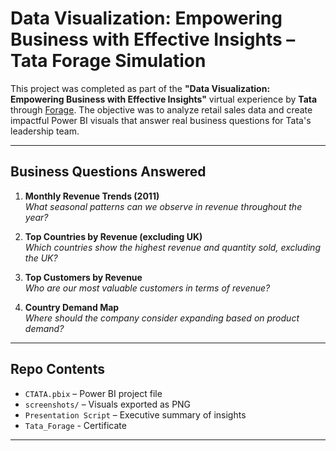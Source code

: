 # Data Visualization: Empowering Business with Effective Insights – Tata Forage Simulation

This project was completed as part of the **"Data Visualization: Empowering Business with Effective Insights"** virtual experience by **Tata** through [Forage](https://www.theforage.com/). The objective was to analyze retail sales data and create impactful Power BI visuals that answer real business questions for Tata's leadership team.

---

## Business Questions Answered

1. **Monthly Revenue Trends (2011)**  
   *What seasonal patterns can we observe in revenue throughout the year?*

2. **Top Countries by Revenue (excluding UK)**  
   *Which countries show the highest revenue and quantity sold, excluding the UK?*

3. **Top Customers by Revenue**  
   *Who are our most valuable customers in terms of revenue?*

4. **Country Demand Map**  
   *Where should the company consider expanding based on product demand?*

---

##  Repo Contents

- `CTATA.pbix` – Power BI project file
- `screenshots/` – Visuals exported as PNG
- `Presentation Script` – Executive summary of insights
- `Tata_Forage` - Certificate

---

